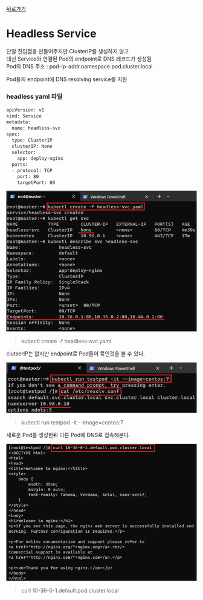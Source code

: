 [뒤로가기](../../README.md)<br>

# Headless Service

단일 진입점을 만들어주지만 ClusterIP를 생성하지 않고<br>
대신 Service와 연결된 Pod의 endpoint로 DNS 레코드가 생성됨<br>
Pod의 DNS 주소 : pod-ip-addr.namespace.pod.cluster.local<br>

Pod들의 endpoint에 DNS resolving service를 지원<br>

### headless yaml 파일

```
apiVersion: v1
kind: Service
metadata:
  name: headless-svc
spec:
  type: ClusterIP
  clusterIP: None
  selector:
    app: deploy-nginx
  ports:
  - protocol: TCP
    port: 80
    targetPort: 80
```

![img](../Img/k8s_service15.png)

> kubectl create -f headless-svc.yaml

clutserIP는 없지만 endpoint로 Pod들이
묶인것을 볼 수 있다.<br>

![img](../Img/k8s_service16.png)

> kubectl run testpod -it --image=centos:7

새로운 Pod를 생성한뒤 다른 Pod에 DNS로 접속해본다.

![img](../Img/k8s_service18.png)

> curl 10-36-0-1.default.pod.cluster.local
